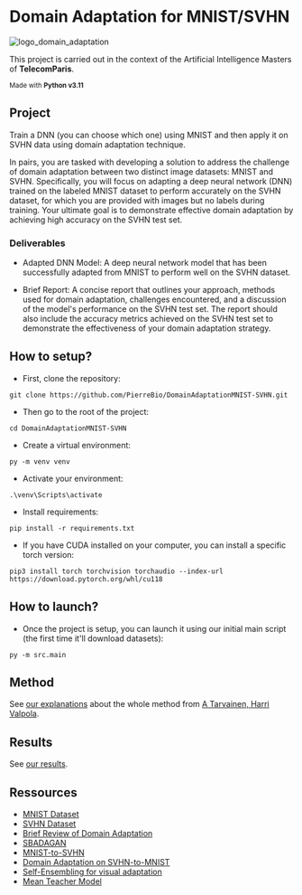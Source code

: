 # Domain Adaptation for MNIST/SVHN
![logo_domain_adaptation](https://github.com/PierreBio/AdaptationDomain/assets/45881846/be12002b-1c55-47da-93a2-9fafe67c0aad)

This project is carried out in the context of the Artificial Intelligence Masters of **TelecomParis**.

<sub>Made with __Python v3.11__</sub>

## Project

Train a DNN (you can choose which one) using MNIST and then apply it on SVHN data using domain adaptation technique.

In pairs, you are tasked with developing a solution to address the challenge of domain adaptation between two distinct image datasets: MNIST and SVHN. Specifically, you will focus on adapting a deep neural network (DNN) trained on the labeled MNIST dataset to perform accurately on the SVHN dataset, for which you are provided with images but no labels during training. Your ultimate goal is to demonstrate effective domain adaptation by achieving high accuracy on the SVHN test set.

### Deliverables

- Adapted DNN Model: A deep neural network model that has been successfully adapted from MNIST to perform well on the SVHN dataset.

- Brief Report: A concise report that outlines your approach, methods used for domain adaptation, challenges encountered, and a discussion of the model's performance on the SVHN test set. The report should also include the accuracy metrics achieved on the SVHN test set to demonstrate the effectiveness of your domain adaptation strategy.

## How to setup?

- First, clone the repository:

```
git clone https://github.com/PierreBio/DomainAdaptationMNIST-SVHN.git
```

- Then go to the root of the project:

```
cd DomainAdaptationMNIST-SVHN
```

- Create a virtual environment:

```
py -m venv venv
```

- Activate your environment:

```
.\venv\Scripts\activate
```

- Install requirements:

```
pip install -r requirements.txt
```

- If you have CUDA installed on your computer, you can install a specific torch version:

```
pip3 install torch torchvision torchaudio --index-url https://download.pytorch.org/whl/cu118
```

## How to launch?

- Once the project is setup, you can launch it using our initial main script (the first time it'll download datasets):

```
py -m src.main
```

## Method

See [our explanations](docs/METHOD.md) about the whole method from [A Tarvainen, Harri Valpola](https://arxiv.org/pdf/1703.01780.pdf).

## Results

See [our results](docs/RESULTS.md).

## Ressources

- [MNIST Dataset](http://yann.lecun.com/exdb/mnist/)
- [SVHN Dataset](http://ufldl.stanford.edu/housenumbers/)
- [Brief Review of Domain Adaptation](https://arxiv.org/pdf/2010.03978.pdf)
- [SBADAGAN](https://github.com/engharat/SBADAGAN)
- [MNIST-to-SVHN](https://github.com/yunjey/mnist-svhn-transfer)
- [Domain Adaptation on SVHN-to-MNIST](https://paperswithcode.com/sota/domain-adaptation-on-svhn-to-mnist)
- [Self-Ensembling for visual adaptation](https://pdfs.semanticscholar.org/1a3d/c5420fb73e5746494720f1c5733225a3386b.pdf)
- [Mean Teacher Model](https://arxiv.org/pdf/1703.01780.pdf)
